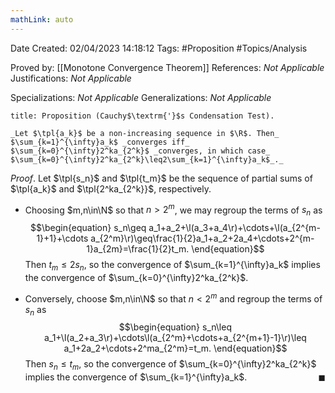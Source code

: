 ```yaml
---
mathLink: auto
---
```


<div class="topSpace"></div>

Date Created: 02/04/2023 14:18:12
Tags: #Proposition #Topics/Analysis

Proved by: [[Monotone Convergence Theorem]]
References: _Not Applicable_
Justifications: _Not Applicable_

Specializations: _Not Applicable_
Generalizations: _Not Applicable_

``` ad-Proposition
title: Proposition (Cauchy$\textrm{'}$s Condensation Test).

_Let $\tpl{a_k}$ be a non-increasing sequence in $\R$. Then_ $\sum_{k=1}^{\infty}a_k$ _converges iff_ $\sum_{k=0}^{\infty}2^ka_{2^k}$ _converges, in which case_ $\sum_{k=0}^{\infty}2^ka_{2^k}\leq2\sum_{k=1}^{\infty}a_k$_._

```

_Proof_. Let $\tpl{s_n}$ and $\tpl{t_m}$ be the sequence of partial sums of $\tpl{a_k}$ and $\tpl{2^ka_{2^k}}$, respectively.
* Choosing $m,n\in\N$ so that $n>2^m$, we may regroup the terms of $s_n$ as
$$\begin{equation}
    s_n\geq a_1+a_2+\l(a_3+a_4\r)+\cdots+\l(a_{2^{m-1}+1}+\cdots a_{2^m}\r)\geq\frac{1}{2}a_1+a_2+2a_4+\cdots+2^{m-1}a_{2m}=\frac{1}{2}t_m.
\end{equation}$$
Then $t_m\leq 2s_n$, so the convergence of $\sum_{k=1}^{\infty}a_k$ implies the convergence of $\sum_{k=0}^{\infty}2^ka_{2^k}$.

* Conversely, choose $m,n\in\N$ so that $n<2^m$ and regroup the terms of $s_n$ as
$$\begin{equation}
    s_n\leq a_1+\l(a_2+a_3\r)+\cdots\l(a_{2^m}+\cdots+a_{2^{m+1}-1}\r)\leq a_1+2a_2+\cdots+2^ma_{2^m}=t_m.
\end{equation}$$
Then $s_n\leq t_m$, so the convergence of $\sum_{k=0}^{\infty}2^ka_{2^k}$ implies the convergence of $\sum_{k=1}^{\infty}a_k$.<span style="float:right;">$\blacksquare$</span>
